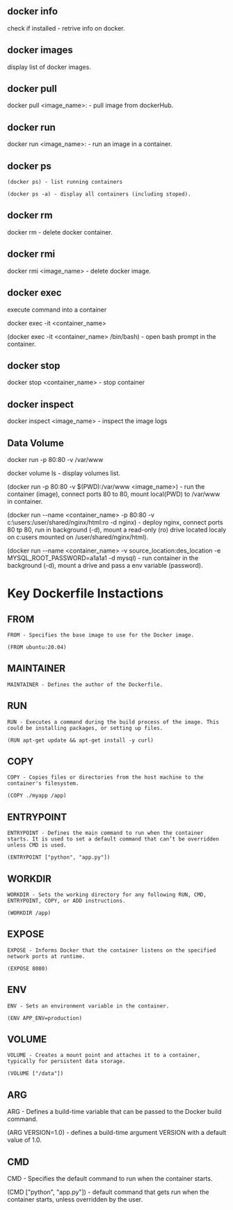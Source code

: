 

## docker info

  check if installed - retrive info on docker.

## docker images

  display list of docker images.

## docker pull

  docker pull <image_name>:<tag> - pull image from dockerHub.

## docker run

  docker run <image_name>:<tag> - run an image in a container.

## docker ps

    (docker ps) - list running containers

    (docker ps -a) - display all containers (including stoped).

## docker rm

  docker rm <container _name> - delete docker container.

## docker rmi

  docker rmi <image_name> - delete docker image.

## docker exec

  execute command into a container

  docker exec -it <container_name> <command>

  (docker exec -it <container_name> /bin/bash) - open bash prompt in the container.

## docker stop

  docker stop  <container_name>  - stop container 

## docker inspect

  docker inspect <image_name> - inspect the image logs

## Data Volume

  docker run -p 80:80 -v /var/www

  docker volume ls - display volumes list.

  (docker run -p 80:80 -v $(PWD):/var/www <image_name>) - run the container (image), connect ports 80 to 80, mount local(PWD) to /var/www in container.

  (docker run --name <container_name> -p 80:80 -v c:\users:/user/shared/nginx/html:ro -d nginx) - deploy nginx, connect ports 80 tp 80, run in background (-d), mount a read-only (ro) drive located localy on c:users mounted on /user/shared/nginx/html).

  (docker run --name <container_name> -v source_location:des_location -e MYSQL_ROOT_PASSWORD=a1a1a1 -d mysql) - run container in the background (-d), mount a drive and pass a env variable (password).

# Key Dockerfile Instactions

  ## FROM

    FROM - Specifies the base image to use for the Docker image.

    (FROM ubuntu:20.04)
  
  ## MAINTAINER

    MAINTAINER - Defines the author of the Dockerfile.

  ## RUN

    RUN - Executes a command during the build process of the image. This could be installing packages, or setting up files.

    (RUN apt-get update && apt-get install -y curl)

  ## COPY

    COPY - Copies files or directories from the host machine to the container's filesystem.

    (COPY ./myapp /app)

  ## ENTRYPOINT

    ENTRYPOINT - Defines the main command to run when the container starts. It is used to set a default command that can’t be overridden unless CMD is used.

    (ENTRYPOINT ["python", "app.py"])

  ## WORKDIR

    WORKDIR - Sets the working directory for any following RUN, CMD, ENTRYPOINT, COPY, or ADD instructions.

    (WORKDIR /app)

  ## EXPOSE

    EXPOSE - Informs Docker that the container listens on the specified network ports at runtime.

    (EXPOSE 8080)
    
  ## ENV

    ENV - Sets an environment variable in the container.

    (ENV APP_ENV=production)

  ## VOLUME

    VOLUME - Creates a mount point and attaches it to a container, typically for persistent data storage.

    (VOLUME ["/data"])

## ARG

  ARG - Defines a build-time variable that can be passed to the Docker build command.

  (ARG VERSION=1.0) - defines a build-time argument VERSION with a default value of 1.0.

## CMD

  CMD - Specifies the default command to run when the container starts.

  (CMD ["python", "app.py"]) -  default command that gets run when the container starts, unless overridden by the user.
  
    
  


  
